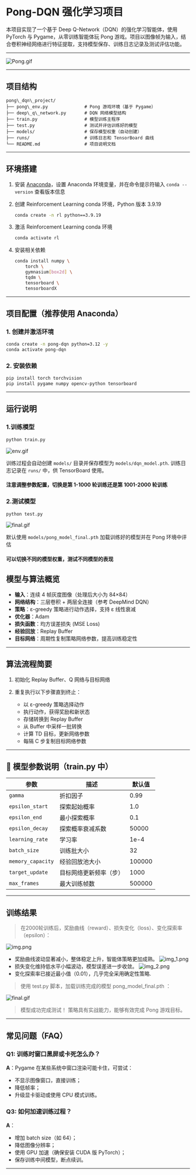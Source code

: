 
# Pong-DQN 强化学习项目

本项目实现了一个基于 Deep Q-Network（DQN）的强化学习智能体，使用 PyTorch 与 Pygame，从零训练智能体玩 Pong 游戏。项目以图像帧为输入，结合卷积神经网络进行特征提取，支持模型保存、训练日志记录及测试评估功能。

---

![Pong.gif](src/Pong.gif)

---
## 项目结构

```
pong\_dqn\_project/
├── pong\_env.py              # Pong 游戏环境（基于 Pygame）
├── deep\_q\_network.py       # DQN 网络模型结构
├── train.py                  # 模型训练主程序
├── test.py                   # 测试并评估训练好的模型
├── models/                   # 保存模型权重（自动创建）
├── runs/                     # 训练日志和 TensorBoard 曲线
└── README.md                 # 项目说明文档
````
---
## 环境搭建

1. 安装 [Anaconda](https://www.anaconda.com)，设置 Anaconda 环境变量，并在命令提示符输入 `conda --version` 查看版本信息

2. 创建 Reinforcement Learning conda 环境，Python 版本 3.9.19

   ```bash
   conda create -n rl python==3.9.19
   ```

3. 激活 Reinforcement Learning conda 环境

   ```bash
   conda activate rl
   ```

4. 安装相关依赖

    ```bash
    conda install numpy \
        torch \
        gymnasium[box2d] \
        tqdm \
        tensorboard \
        tensorboardX
    ```
---


## 项目配置（推荐使用 Anaconda）

### 1. 创建并激活环境

```bash
conda create -n pong-dqn python=3.12 -y
conda activate pong-dqn
````

### 2. 安装依赖

```bash
pip install torch torchvision
pip install pygame numpy opencv-python tensorboard
```

---

## 运行说明

### 1.训练模型

```bash
python train.py
```

![env.gif](src/env.gif)

训练过程会自动创建 `models/` 目录并保存模型为 `models/dqn_model.pth`.
训练日志记录在 `runs/` 中，供 TensorBoard 使用。
#### 注意调整参数配置，切换是第 1-1000 轮训练还是第 1001-2000 轮训练

### 2.测试模型

```bash
python test.py
```

![final.gif](src/final.gif)

默认使用 `models/pong_model_final.pth` 加载训练好的模型并在 Pong 环境中评估
#### 可以切换不同的模型权重，测试不同模型的表现



## 模型与算法概览

* **输入**：连续 4 帧灰度图像（处理后大小为 84×84）
* **网络结构**：三层卷积 + 两层全连接（参考 DeepMind DQN）
* **策略**：ε-greedy 策略进行动作选择，支持 ε 线性衰减
* **优化器**：Adam
* **损失函数**：均方误差损失 (MSE Loss)
* **经验回放**：Replay Buffer
* **目标网络**：周期性复制策略网络参数，提高训练稳定性

---

## 算法流程简要

1. 初始化 Replay Buffer、Q 网络与目标网络
2. 重复执行以下步骤直到终止：

   * 以 ε-greedy 策略选择动作
   * 执行动作，获得奖励和新状态
   * 存储转换到 Replay Buffer
   * 从 Buffer 中采样一批转换
   * 计算 TD 目标，更新网络参数
   * 每隔 C 步复制目标网络参数

---

## 🧾 模型参数说明（train.py 中）

| 参数                | 描述          | 默认值    |
| ----------------- | ----------- | ------ |
| `gamma`           | 折扣因子        | 0.99   |
| `epsilon_start`   | 探索起始概率      | 1.0    |
| `epsilon_end`     | 最小探索概率      | 0.1    |
| `epsilon_decay`   | 探索概率衰减系数    | 50000  |
| `learning_rate`   | 学习率         | 1e-4   |
| `batch_size`      | 训练批大小       | 32     |
| `memory_capacity` | 经验回放池大小     | 100000 |
| `target_update`   | 目标网络更新频率（步） | 1000   |
| `max_frames`      | 最大训练帧数      | 500000 |

---

## 训练结果

> 在2000轮训练后，奖励曲线（reward）、损失变化（loss）、变化探索率（epsilon）：

![img.png](src/img.png)
* 奖励曲线波动显著减小，整体稳定上升，智能体策略更加成熟。
![img_1.png](src/img_1.png)
* 损失变化维持低水平小幅波动，模型误差进一步收敛。
![img_2.png](src/img_2.png)
* 变化探索率已接近最小值（0.01），几乎完全采用确定性策略.

> 使用 test.py 脚本，加载训练完成的模型 pong_model_final.pth ：

![final.gif](src/final.gif)

> 模型成功完成测试！ 策略具有实战能力，能够有效完成 Pong 游戏目标。
---

## 常见问题（FAQ）

### Q1: 训练时窗口黑屏或卡死怎么办？

**A**：Pygame 在某些系统中窗口渲染可能卡住，可尝试：

* 不显示图像窗口，直接训练；
* 降低帧率；
* 升级显卡驱动或使用 CPU 模式训练。

### Q3: 如何加速训练过程？

**A**：

* 增加 batch size（如 64）；
* 降低图像分辨率；
* 使用 GPU 加速（确保安装 CUDA 版 PyTorch）；
* 保存训练中间模型，断点续训。

---
